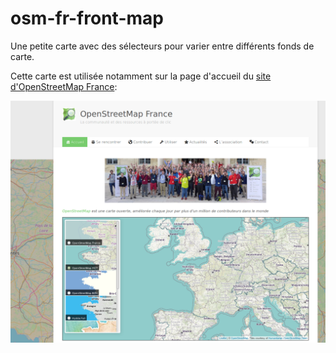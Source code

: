 # osm-fr-front-map

Une petite carte avec des sélecteurs pour varier entre différents fonds de carte.

Cette carte est utilisée notamment sur la page d'accueil du [site d'OpenStreetMap France](https://www.openstreetmap.fr/):

![osm fr](screenshot_osm-fr.png)
